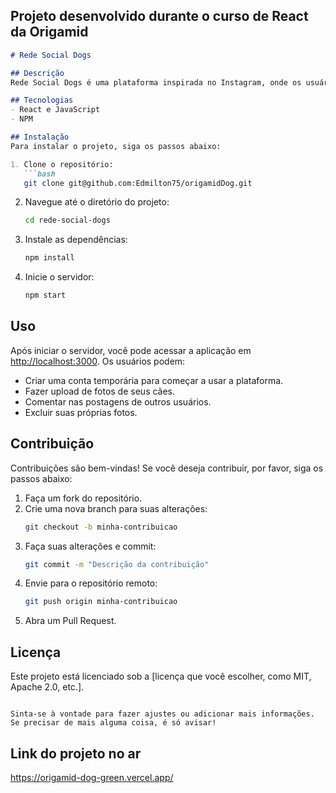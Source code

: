 ## Projeto desenvolvido durante o curso de React da Origamid

```markdown
# Rede Social Dogs

## Descrição
Rede Social Dogs é uma plataforma inspirada no Instagram, onde os usuários podem compartilhar fotos de seus cães, comentar nas postagens de outros usuários e excluir suas próprias publicações. Os usuários também podem criar contas temporárias para subir fotos e interagir com a comunidade, tornando a experiência mais acessível.

## Tecnologias
- React e JavaScript
- NPM

## Instalação
Para instalar o projeto, siga os passos abaixo:

1. Clone o repositório:
   ```bash
   git clone git@github.com:Edmilton75/origamidDog.git
   ```
2. Navegue até o diretório do projeto:
   ```bash
   cd rede-social-dogs
   ```
3. Instale as dependências:
   ```bash
   npm install
   ```
4. Inicie o servidor:
   ```bash
   npm start
   ```

## Uso
Após iniciar o servidor, você pode acessar a aplicação em [http://localhost:3000](http://localhost:3000). Os usuários podem:
- Criar uma conta temporária para começar a usar a plataforma.
- Fazer upload de fotos de seus cães.
- Comentar nas postagens de outros usuários.
- Excluir suas próprias fotos.

## Contribuição
Contribuições são bem-vindas! Se você deseja contribuir, por favor, siga os passos abaixo:
1. Faça um fork do repositório.
2. Crie uma nova branch para suas alterações:
   ```bash
   git checkout -b minha-contribuicao
   ```
3. Faça suas alterações e commit:
   ```bash
   git commit -m "Descrição da contribuição"
   ```
4. Envie para o repositório remoto:
   ```bash
   git push origin minha-contribuicao
   ```
5. Abra um Pull Request.

## Licença
Este projeto está licenciado sob a [licença que você escolher, como MIT, Apache 2.0, etc.].
```

Sinta-se à vontade para fazer ajustes ou adicionar mais informações. Se precisar de mais alguma coisa, é só avisar!
```
## Link do projeto no ar
https://origamid-dog-green.vercel.app/
